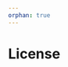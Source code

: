 ```yaml
---
orphan: true
---
```


# License

```{include} ../LICENSE

```
                                                                                                                                                                                                      